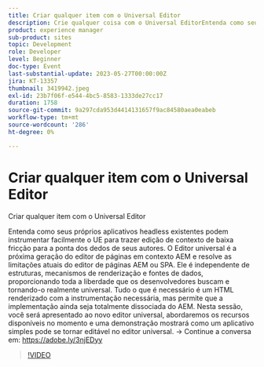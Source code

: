 ```yaml
---
title: Criar qualquer item com o Universal Editor
description: Crie qualquer coisa com o Universal EditorEntenda como seus próprios aplicativos headless existentes podem instrumentar facilmente o UE para trazer edição de contexto de baixa fricção para a ponta dos dedos de seus autores. O Editor universal é a próxima geração do editor de páginas em contexto AEM e resolve as limitações atuais do editor de páginas AEM ou SPA. Ele é independente de estruturas, mecanismos de renderização e fontes de dados, proporcionando toda a liberdade que os desenvolvedores buscam e tornando-o realmente universal. Tudo o que é necessário é um HTML renderizado com a instrumentação necessária, mas permite que a implementação ainda seja totalmente dissociada do AEM. Nesta sessão, você será apresentado ao novo editor universal, abordaremos os recursos disponíveis no momento e uma demonstração mostrará como um aplicativo simples pode se tornar editável no editor universal.
product: experience manager
sub-product: sites
topic: Development
role: Developer
level: Beginner
doc-type: Event
last-substantial-update: 2023-05-27T00:00:00Z
jira: KT-13357
thumbnail: 3419942.jpeg
exl-id: 23b7f06f-e544-4bc5-8583-1333de27cc17
duration: 1758
source-git-commit: 9a297cda953d4414131657f9ac84580aea0eabeb
workflow-type: tm+mt
source-wordcount: '286'
ht-degree: 0%

---
```


# Criar qualquer item com o Universal Editor

Criar qualquer item com o Universal Editor

Entenda como seus próprios aplicativos headless existentes podem instrumentar facilmente o UE para trazer edição de contexto de baixa fricção para a ponta dos dedos de seus autores. O Editor universal é a próxima geração do editor de páginas em contexto AEM e resolve as limitações atuais do editor de páginas AEM ou SPA. Ele é independente de estruturas, mecanismos de renderização e fontes de dados, proporcionando toda a liberdade que os desenvolvedores buscam e tornando-o realmente universal. Tudo o que é necessário é um HTML renderizado com a instrumentação necessária, mas permite que a implementação ainda seja totalmente dissociada do AEM. Nesta sessão, você será apresentado ao novo editor universal, abordaremos os recursos disponíveis no momento e uma demonstração mostrará como um aplicativo simples pode se tornar editável no editor universal. → Continue a conversa em: https://adobe.ly/3njEDyy

>[!VIDEO](https://video.tv.adobe.com/v/3419942/?learn=on)
